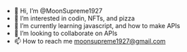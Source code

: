 - 👋 Hi, I’m @MoonSupreme1927
- 👀 I’m interested in codin, NFTs, and pizza
- 🌱 I’m currently learning javascript, and how to make APIs
- 💞️ I’m looking to collaborate on APIs 
- 📫 How to reach me moonsupreme1927@gmail.com

<!---
MoonSupreme1927/MoonSupreme1927 is a ✨ special ✨ repository because its `README.md` (this file) appears on your GitHub profile.
You can click the Preview link to take a look at your changes.
--->
